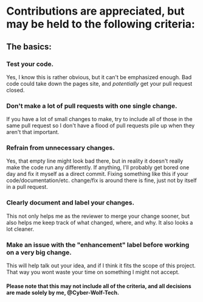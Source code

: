 # Contributions are appreciated, but may be held to the following criteria:

## The basics:
### Test your code.
Yes, I know this is rather obvious, but it can't be emphasized enough. Bad code could take down the pages site, and *potentially* get your pull request closed.

### Don't make a lot of pull requests with one single change.
If you have a lot of small changes to make, try to include all of those in the same pull request so I don't have a flood of pull requests pile up when they aren't that important.

### Refrain from unnecessary changes.
Yes, that empty line might look bad there, but in reality it doesn't really make the code run any differently. If anything, I'll probably get bored one day and fix it myself as a direct commit.
Fixing something like this if your code/documentation/etc. change/fix is around there is fine, just not by itself in a pull request.

### Clearly document and label your changes.
This not only helps me as the reviewer to merge your change sooner, but also helps me keep track of what changed, where, and why. It also looks a lot cleaner.

### Make an issue with the "enhancement" label before working on a very big change.
This will help talk out your idea, and if I think it fits the scope of this project. That way you wont waste your time on something I might not accept.



#### Please note that this may not include all of the criteria, and all decisions are made solely by me, @Cyber-Wolf-Tech.

